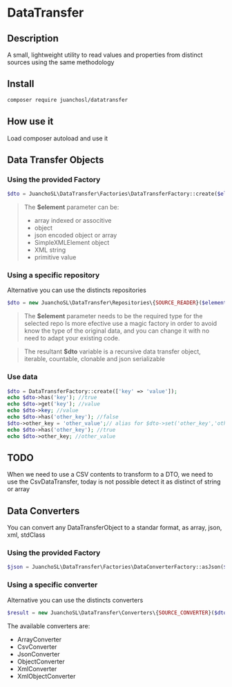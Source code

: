 # DataTransfer

## Description

A small, lightweight utility to read values and properties from distinct sources using the same methodology

## Install

```bash
composer require juanchosl/datatransfer
```

## How use it

Load composer autoload and use it

## Data Transfer Objects

### Using the provided Factory

```php
$dto = JuanchoSL\DataTransfer\Factories\DataTransferFactory::create($element);
```

> The **$element** parameter can be:
>
> - array indexed or associtive
> - object
> - json encoded object or array
> - SimpleXMLElement object
> - XML string
> - primitive value

### Using a specific repository

Alternative you can use the distincts repositories

```php
$dto = new JuanchoSL\DataTransfer\Repositories\{SOURCE_READER}($element)
```

> The **$element** parameter needs to be the required type for the selected repo
> Is more efective use a magic factory in order to avoid know the type of the original data, and you can change it with no need to adapt your existing code.

> The resultant **$dto** variable is a recursive data transfer object, iterable, countable, clonable and json serializable

### Use data

```php
$dto = DataTransferFactory::create(['key' => 'value']);
echo $dto->has('key'); //true
echo $dto->get('key'); //value
echo $dto->key; //value
echo $dto->has('other_key'); //false
$dto->other_key = 'other_value';// alias for $dto->set('other_key','other_value')
echo $dto->has('other_key'); //true
echo $dto->other_key; //other_value
```

## TODO

When we need to use a CSV contents to transform to a DTO, we need to use the CsvDataTransfer, today is not possible detect it as distinct of string or array


## Data Converters

You can convert any DataTransferObject to a standar format, as array, json, xml, stdClass

### Using the provided Factory

```php
$json = JuanchoSL\DataTransfer\Factories\DataConverterFactory::asJson($dto);
```

### Using a specific converter

Alternative you can use the distincts converters

```php
$result = new JuanchoSL\DataTransfer\Converters\{SOURCE_CONVERTER}($dto)
```

The available converters are:
- ArrayConverter
- CsvConverter
- JsonConverter
- ObjectConverter
- XmlConverter
- XmlObjectConverter